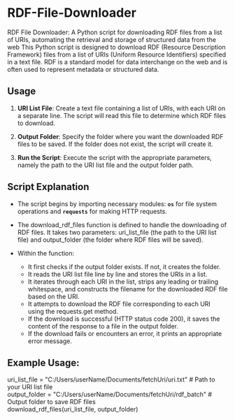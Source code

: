 # RDF-File-Downloader
RDF File Downloader: A Python script for downloading RDF files from a list of URIs, automating the retrieval and storage of structured data from the web
This Python script is designed to download RDF (Resource Description Framework) files from a list of URIs (Uniform Resource Identifiers) specified in a text file. RDF is a standard model for data interchange on the web and is often used to represent metadata or structured data.

## Usage
1. **URI List File**: Create a text file containing a list of URIs, with each URI on a separate line. The script will read this file to determine which RDF files to download.

2. **Output Folder**: Specify the folder where you want the downloaded RDF files to be saved. If the folder does not exist, the script will create it.

3. **Run the Script**: Execute the script with the appropriate parameters, namely the path to the URI list file and the output folder path.

## Script Explanation
- The script begins by importing necessary modules: **`os`** for file system operations and **`requests`** for making HTTP requests.

- The download_rdf_files function is defined to handle the downloading of RDF files. It takes two parameters: uri_list_file (the path to the URI list file) and output_folder (the folder where RDF files will be saved).

- Within the function:

  - It first checks if the output folder exists. If not, it creates the folder. </br>
  - It reads the URI list file line by line and stores the URIs in a list. </br>
  - It iterates through each URI in the list, strips any leading or trailing whitespace, and constructs the filename for the downloaded RDF file based on the URI. </br>
  - It attempts to download the RDF file corresponding to each URI using the requests.get method. </br>
  - If the download is successful (HTTP status code 200), it saves the content of the response to a file in the output folder. </br>
  - If the download fails or encounters an error, it prints an appropriate error message.

## Example Usage:
uri_list_file = "C:/Users/userName/Documents/fetchUri/uri.txt"  # Path to your URI list file </br>
output_folder = "C:/Users/userName/Documents/fetchUri/rdf_batch"  # Output folder to save RDF files </br>
download_rdf_files(uri_list_file, output_folder)
